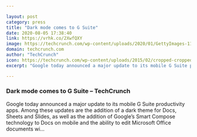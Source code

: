 ```yaml
---

layout: post
category: press
title: "Dark mode comes to G Suite"
date: 2020-08-05 17:38:40
link: https://vrhk.co/2XwfQXY
image: https://techcrunch.com/wp-content/uploads/2020/01/GettyImages-1192414131.jpg?w=601
domain: techcrunch.com
author: "TechCrunch"
icon: https://techcrunch.com/wp-content/uploads/2015/02/cropped-cropped-favicon-gradient.png?w=180
excerpt: "Google today announced a major update to its mobile G Suite productivity apps. Among these updates are the addition of a dark theme for Docs, Sheets and Slides, as well as the addition of Google’s Smart Compose technology to Docs on mobile and the ability to edit Microsoft Office documents wi…"

---
```


### Dark mode comes to G Suite – TechCrunch

Google today announced a major update to its mobile G Suite productivity apps. Among these updates are the addition of a dark theme for Docs, Sheets and Slides, as well as the addition of Google’s Smart Compose technology to Docs on mobile and the ability to edit Microsoft Office documents wi…